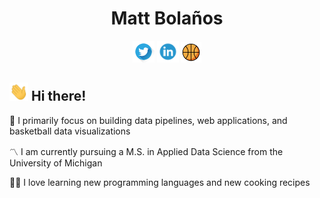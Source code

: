 <!--
**mattbolanos/mattbolanos** is a ✨ _special_ ✨ repository because its `README.md` (this file) appears on your GitHub profile.

Here are some ideas to get you started:

- 🔭 I’m currently working on ...
- 🌱 I’m currently learning ...
- 👯 I’m looking to collaborate on ...
- 🤔 I’m looking for help with ...
- 💬 Ask me about ...
- 📫 How to reach me: ...
- 😄 Pronouns: ...
- ⚡ Fun fact: ...
-->

<h1 align="center">Matt Bolaños</h1>
<p align='center'>
<a href="https://twitter.com/mattabolanos"><img height="35" src="twitter_logo.png"></a>
<a href="https://www.linkedin.com/in/mattbolanos/"><img height="35" src="linkedin_logo.png"></a>
<a href="https://www.mattbolanos.com/"><img height="33" src="basketball_emoji.png"></a>
</p>

<h2 align="left"> <img src="wave.gif" width="30px"> Hi there!</h2>

<p>👷 I primarily focus on building data pipelines, web applications, and basketball data visualizations</p>

<p>〽️ I am currently pursuing a M.S. in Applied Data Science from the University of Michigan</p>

<p>👨‍🍳 I love learning new programming languages and new cooking recipes</p>







